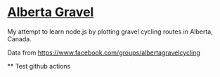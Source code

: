 # [Alberta Gravel](https://albertagravel.com/)

My attempt to learn node.js by plotting gravel cycling routes in Alberta, Canada.  

Data from https://www.facebook.com/groups/albertagravelcycling


** Test github actions
